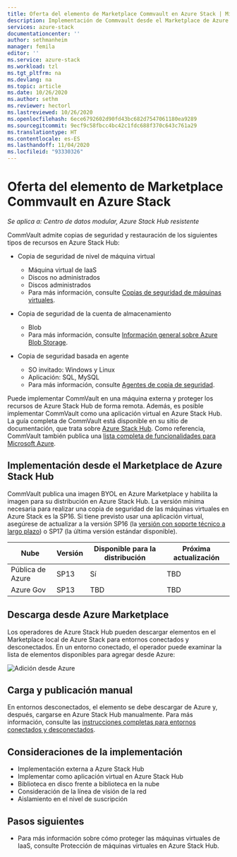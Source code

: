 ```yaml
---
title: Oferta del elemento de Marketplace Commvault en Azure Stack | Microsoft Docs
description: Implementación de Commvault desde el Marketplace de Azure Stack
services: azure-stack
documentationcenter: ''
author: sethmanheim
manager: femila
editor: ''
ms.service: azure-stack
ms.workload: tzl
ms.tgt_pltfrm: na
ms.devlang: na
ms.topic: article
ms.date: 10/26/2020
ms.author: sethm
ms.reviewer: hectorl
ms.lastreviewed: 10/26/2020
ms.openlocfilehash: 6ece6792602d90fd43bc682d7547061180ea9289
ms.sourcegitcommit: 9ecf9c58fbcc4bc42c1fdc688f370c643c761a29
ms.translationtype: HT
ms.contentlocale: es-ES
ms.lasthandoff: 11/04/2020
ms.locfileid: "93330326"
---
```

# <a name="offer-commvault-marketplace-item-in-azure-stack"></a>Oferta del elemento de Marketplace Commvault en Azure Stack

*Se aplica a: Centro de datos modular, Azure Stack Hub resistente*

CommVault admite copias de seguridad y restauración de los siguientes tipos de recursos en Azure Stack Hub:

- Copia de seguridad de nivel de máquina virtual
  - Máquina virtual de IaaS
  - Discos no administrados
  - Discos administrados
  - Para más información, consulte [Copias de seguridad de máquinas virtuales](https://documentation.commvault.com/commvault/v11/article?p=86503.htm).

- Copia de seguridad de la cuenta de almacenamiento
  - Blob
  - Para más información, consulte [Información general sobre Azure Blob Storage](https://documentation.commvault.com/commvault/v11/article?p=30063.htm).

- Copia de seguridad basada en agente
  - SO invitado: Windows y Linux
  - Aplicación: SQL, MySQL
  - Para más información, consulte [Agentes de copia de seguridad](https://documentation.commvault.com/commvault/v11/article?p=14333.htm).

Puede implementar CommVault en una máquina externa y proteger los recursos de Azure Stack Hub de forma remota. Además, es posible implementar CommVault como una aplicación virtual en Azure Stack Hub. La guía completa de CommVault está disponible en su sitio de documentación, que trata sobre [Azure Stack Hub](https://documentation.commvault.com/commvault/v11/article?p=86486.htm). Como referencia, CommVault también publica una [lista completa de funcionalidades para Microsoft Azure](https://documentation.commvault.com/commvault/v11/article?p=109795_1.htm).

## <a name="deploy-from-azure-stack-hub-marketplace"></a>Implementación desde el Marketplace de Azure Stack Hub

CommVault publica una imagen BYOL en Azure Marketplace y habilita la imagen para su distribución en Azure Stack Hub. La versión mínima necesaria para realizar una copia de seguridad de las máquinas virtuales en Azure Stack es la SP16. Si tiene previsto usar una aplicación virtual, asegúrese de actualizar a la versión SP16 (la [versión con soporte técnico a largo plazo](https://documentation.commvault.com/commvault/v11/article?p=2617.htm)) o SP17 (la última versión estándar disponible).

| Nube        | Versión | Disponible para la distribución | Próxima actualización |
|--------------|---------|---------------------------|-------------|
| Pública de Azure | SP13    | Sí                       | TBD         |
| Azure Gov    | SP13    | TBD                       | TBD         |

## <a name="download-from-azure-marketplace"></a>Descarga desde Azure Marketplace

Los operadores de Azure Stack Hub pueden descargar elementos en el Marketplace local de Azure Stack para entornos conectados y desconectados. En un entorno conectado, el operador puede examinar la lista de elementos disponibles para agregar desde Azure:

![Adición desde Azure](media/azure-stack-commvault-offer-tzl/add-from-azure.png)

## <a name="upload-and-publish-manually"></a>Carga y publicación manual

En entornos desconectados, el elemento se debe descargar de Azure y, después, cargarse en Azure Stack Hub manualmente. Para más información, consulte las [instrucciones completas para entornos conectados y desconectados](../../operator/azure-stack-download-azure-marketplace-item.md).

## <a name="deployment-considerations"></a>Consideraciones de la implementación

- Implementación externa a Azure Stack Hub
- Implementar como aplicación virtual en Azure Stack Hub
- Biblioteca en disco frente a biblioteca en la nube
- Consideración de la línea de visión de la red
- Aislamiento en el nivel de suscripción

## <a name="next-steps"></a>Pasos siguientes

- Para más información sobre cómo proteger las máquinas virtuales de IaaS, consulte Protección de máquinas virtuales en Azure Stack Hub.
